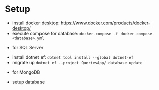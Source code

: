 # Setup

- install docker desktop: https://www.docker.com/products/docker-desktop/
- execute compose for database: `docker-compose -f docker-compose-<database>.yml`

* for SQL Server
- install dotnet ef: `dotnet tool install --global dotnet-ef`
- migrate up `dotnet ef --project QueriesApp/ database update`

* for MongoDB
- setup database